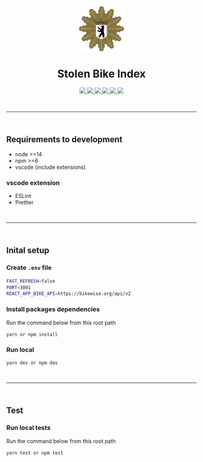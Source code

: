 <p align="center">
  <a href="https://stolen-bikes-index.herokuapp.com/" target="_blank">
    <img src="_docs/berliner_polizei.svg" width="120" />
  </a>
</p>

<h1 align="center">Stolen Bike Index</h1>

<p align="center">
  <a href="https://stolen-bikes-index.herokuapp.com/" target="_blank">
    <img src="https://img.shields.io/badge/-development-red" />
  </a>
  <a href="https://stolen-bikes-index-app.herokuapp.com/" target="_blank">
    <img src="https://img.shields.io/badge/-production-purple" />
  </a>
  <a href="#setup">
    <img src="https://img.shields.io/badge/-documentation-blue" />
  </a>
  <a href="#tests">
    <img src="https://img.shields.io/badge/-tests-yellow" />
  </a>
  <a href="#deploy">
    <img src="https://img.shields.io/badge/-deploy-green" />
  </a>
  <a href="CHANGELOG.md" target="_blank">
    <img src="https://img.shields.io/badge/-changelog-grey" />
  </a>
</p>

<br>

---

<br>

## **Requirements to development**

- node >=14
- npm >=6
- vscode (include extensions)

### vscode extension

- ESLint
- Prettier

<br>

---

<br>
<a name="setup"></a>

## **Inital setup**

### Create `.env` file

```bash
FAST_REFRESH=false
PORT=3001
REACT_APP_BIKE_API=https://bikewise.org/api/v2
```

### Install packages dependencies

Run the command below from this root path

```terminal
yarn or npm install
```

### Run local

```terminal
yarn dev or npm dev
```


<br>

---

<br>
<a name="tests"></a>

## **Test**

### Run local tests

Run the command below from this root path

```terminal
yarn test or npm test
```
